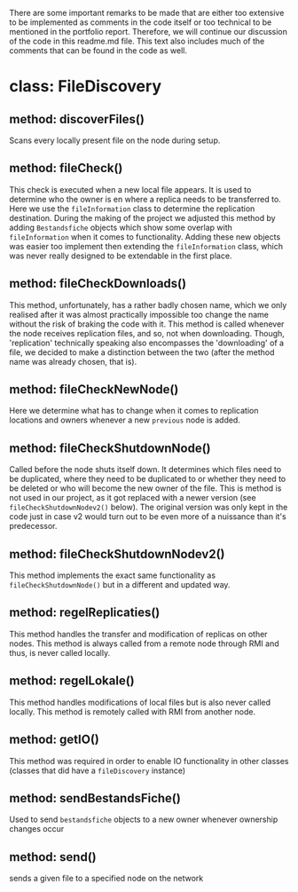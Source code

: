 ​There are some important remarks to be made that are either too extensive to be implemented as comments in the code itself or too technical to be mentioned in the portfolio report. Therefore, we will continue our discussion of the code in this readme.md file. This text also includes much of the comments that can be found in the code as well.

# class: FileDiscovery
## method: discoverFiles() 
Scans every locally present file on the node during setup. 

## method: fileCheck()
This check is executed when a new local file appears. It is used to determine who the owner is en where a replica needs to be transferred to. Here we use the `fileInformation` class to determine the replication destination. During the making of the project we adjusted this method by adding `Bestandsfiche` objects which show some overlap with `fileInformation` when it comes to functionality. Adding these new objects was easier too implement then extending the `fileInformation` class, which was never really designed to be extendable in the first place.

## method: fileCheckDownloads()
This method, unfortunately, has a rather badly chosen name, which we only realised after it was almost practically impossible too change the name without the risk of braking the code with it. This method is called whenever the node receives replication files, and so, not when downloading. Though, 'replication' technically speaking also encompasses the 'downloading' of a file, we decided to make a distinction between the two (after the method name was already chosen, that is).

## method: fileCheckNewNode()
Here we determine what has to change when it comes to replication locations and owners whenever a new `previous` node is added.

## method: fileCheckShutdownNode()
Called before the node shuts itself down. It determines which files need to be duplicated, where they need to be duplicated to or whether they need to be deleted or who will become the new owner of the file. This is method is not used in our project, as it got replaced with a newer version (see `fileCheckShutdownNodev2()` below). The original version was only kept in the code just in case v2 would turn out to be even more of a nuissance than it's predecessor. 

## method: fileCheckShutdownNodev2()
This method implements the exact same functionality as `fileCheckShutdownNode()` but in a different and updated way. 

## method: regelReplicaties()
This method handles the transfer and modification of replicas on other nodes. This method is always called from a remote node through RMI and thus, is never called locally.

## method: regelLokale()
This method handles modifications of local files but is also never called locally. This method is remotely called with RMI from another node.

## method: getIO()
This method was required in order to enable IO functionality in other classes (classes that did have a `fileDiscovery` instance)

## method: sendBestandsFiche()
Used to send `bestandsfiche` objects to a new owner whenever ownership changes occur

## method: send()
sends a given file to a specified node on the network
